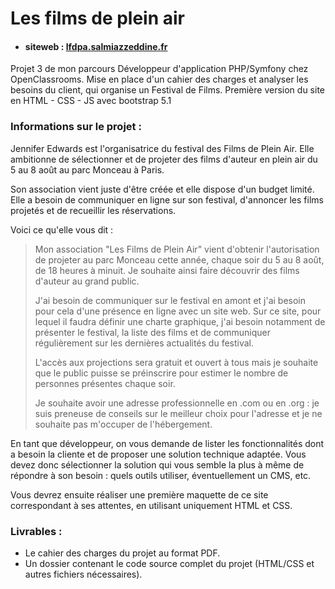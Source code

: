 # Les films de plein air
* #### siteweb : [lfdpa.salmiazzeddine.fr](https://lfdpa.salmiazzeddine.fr/)

Projet 3 de mon parcours Développeur d'application PHP/Symfony chez OpenClassrooms. Mise en place d'un cahier des charges et analyser les besoins du client, qui organise un Festival de Films. Première version du site en HTML - CSS - JS avec bootstrap 5.1 

### Informations sur le projet :
Jennifer Edwards est l'organisatrice du festival des Films de Plein Air. Elle ambitionne de sélectionner et de projeter des films d'auteur en plein air du 5 au 8 août au parc Monceau à Paris.

Son association vient juste d'être créée et elle dispose d'un budget limité. Elle a besoin de communiquer en ligne sur son festival, d'annoncer les films projetés et de recueillir les réservations.

Voici ce qu'elle vous dit :
> Mon association "Les Films de Plein Air" vient d'obtenir l'autorisation de projeter au parc Monceau cette année, chaque soir du 5 au 8 août, de 18 heures à minuit. Je souhaite ainsi faire découvrir des films d'auteur au grand public.
>
> J'ai besoin de communiquer sur le festival en amont et j'ai besoin pour cela d'une présence en ligne avec un site web. Sur ce site, pour lequel il faudra définir une charte graphique, j'ai besoin notamment de présenter le festival, la liste des films et de communiquer régulièrement sur les dernières actualités du festival.
>
> L'accès aux projections sera gratuit et ouvert à tous mais je souhaite que le public puisse se préinscrire pour estimer le nombre de personnes présentes chaque soir.
>
> Je souhaite avoir une adresse professionnelle en .com ou en .org : je suis preneuse de conseils sur le meilleur choix pour l'adresse et je ne souhaite pas m'occuper de l'hébergement.

En tant que développeur, on vous demande de lister les fonctionnalités dont a besoin la cliente et de proposer une solution technique adaptée. Vous devez donc sélectionner la solution qui vous semble la plus à même de répondre à son besoin : quels outils utiliser, éventuellement un CMS, etc.

Vous devrez ensuite réaliser une première maquette de ce site correspondant à ses attentes, en utilisant uniquement HTML et CSS.

### Livrables :
* Le cahier des charges du projet au format PDF.
* Un dossier contenant le code source complet du projet (HTML/CSS et autres fichiers nécessaires).
